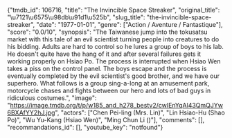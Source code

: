 {"tmdb_id": 106716, "title": "The Invincible Space Streaker", "original_title": "\u7121\u6575\u98db\u91d1\u525b", "slug_title": "the-invincible-space-streaker", "date": "1977-01-01", "genre": ["Action / Aventure / Fantastique"], "score": "0.0/10", "synopsis": "The Taiwanese jump into the tokusatsu market with this tale of an evil scientist turning people into creatures to do his bidding. Adults are hard to control so he lures a group of boys to his lab. He doesn't quite have the hang of it and after several failures gets it working properly on Hsiao Po. The process is interrupted when Hsiao Wen takes a piss on the control panel. The boys escape and the process is eventually completed by the evil scientist's good brother, and we have our superhero. What follows is a group sing-a-long at an amusement park, motorcycle chases and fights between our hero and lots of bad guys in ridiculous costumes.", "image": "https://image.tmdb.org/t/p/w185_and_h278_bestv2/cwIEnYqAl43QmQJYw6BXAfYY2hJ.jpg", "actors": ["Chen Pei-ling (Mrs. Lin)", "Lin Hsiao-Hu (Shao Po)", "Wu Yu-Kang (Hsiao Wen)", "Ming Chun Li ()"], "comments": [], "recommandations_id": [], "youtube_key": "notfound"}